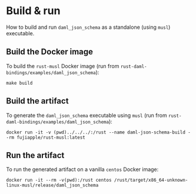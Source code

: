 # Build & run

How to build and run `daml_json_schema` as a standalone (using `musl`) executable.

## Build the Docker image

To build the `rust-musl` Docker image (run from `rust-daml-bindings/examples/daml_json_schema`):

```shell
make build
```

## Build the artifact

To generate the `daml_json_schema` executable using `musl` (run from `rust-daml-bindings/examples/daml_json_schema`):

```shell
docker run -it -v (pwd)../../../:/rust --name daml-json-schema-build --rm fujiapple/rust-musl:latest
```

## Run the artifact

To run the generated artifact on a vanilla `centos` Docker image:

```shell
docker run -it --rm -v(pwd):/rust centos /rust/target/x86_64-unknown-linux-musl/release/daml_json_schema
```